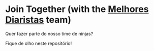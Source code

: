 # Join Together (with the [Melhores Diaristas](https://www.melhoresdiaristas.com) team)

Quer fazer parte do nosso time de ninjas? 

Fique de olho neste repositório!
